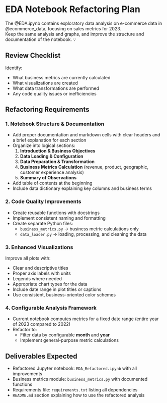 # EDA Notebook Refactoring Plan

The @EDA.ipynb contains exploratory data analysis on e-commerce data in @ecommerce_data, focusing on sales metrics for 2023.  
Keep the same analysis and graphs, and improve the structure and documentation of the notebook. 💡

## Review Checklist

Identify:
- What business metrics are currently calculated
- What visualizations are created
- What data transformations are performed
- Any code quality issues or inefficiencies


## **Refactoring Requirements**

### 1. Notebook Structure & Documentation
- Add proper documentation and markdown cells with clear headers and a brief explanation for each section
- Organize into logical sections:
  1. **Introduction & Business Objectives**
  2. **Data Loading & Configuration**
  3. **Data Preparation & Transformation**
  4. **Business Metrics Calculation** (revenue, product, geographic, customer experience analysis)
  5. **Summary of Observations**
- Add table of contents at the beginning
- Include data dictionary explaining key columns and business terms


### 2. Code Quality Improvements
- Create reusable functions with docstrings
- Implement consistent naming and formatting
- Create separate Python files:
  - `business_metrics.py` → business metric calculations only
  - `data_loader.py` → loading, processing, and cleaning the data


### 3. Enhanced Visualizations
Improve all plots with:
- Clear and descriptive titles
- Proper axis labels with units
- Legends where needed
- Appropriate chart types for the data
- Include date range in plot titles or captions
- Use consistent, business-oriented color schemes


### 4. Configurable Analysis Framework
- Current notebook computes metrics for a fixed date range (entire year of 2023 compared to 2022)
- Refactor to:
  - Filter data by configurable **month** and **year**
  - Implement general-purpose metric calculations


## **Deliverables Expected**
- Refactored Jupyter notebook: `EDA_Refactored.ipynb` with all improvements
- Business metrics module: `business_metrics.py` with documented functions
- Requirements file: `requirements.txt` listing all dependencies
- `README.md` section explaining how to use the refactored analysis